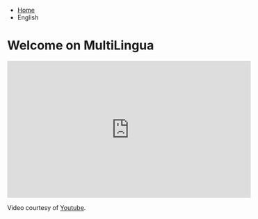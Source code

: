 <ul class="breadcrumb">
  <li><a href="index.html">Home</a></li>
  <li>English</li>
  </ul>

<h1>Welcome on MultiLingua</h1>


 <iframe src="https://www.youtube.com/watch?v=qHdBxYeYTtk"
   width="560" height="315" frameborder="0" allowfullscreen></iframe>
<p>
Video courtesy of 
<a href="https://www.youtube.com/" target="_blank">Youtube</a>.
</p>
